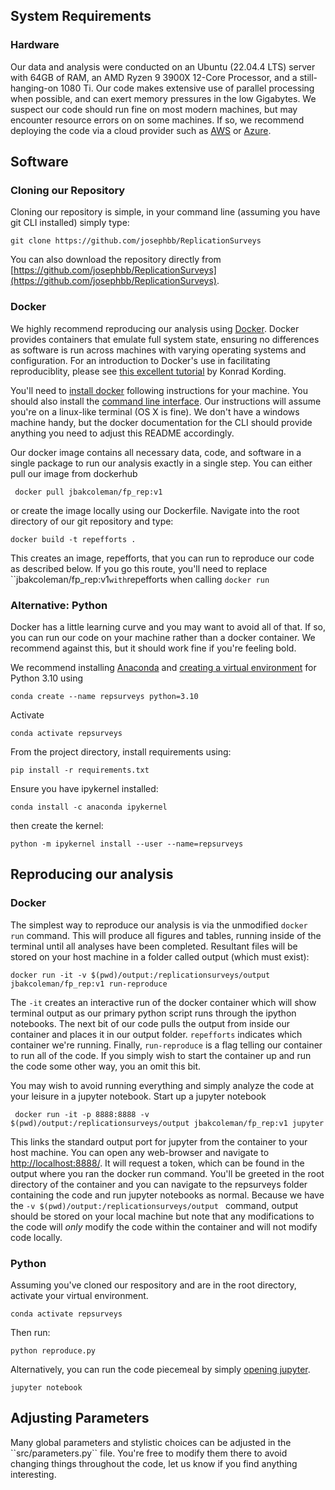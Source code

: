 

## System Requirements

### Hardware
Our data and analysis were conducted on an Ubuntu (22.04.4 LTS) server with 64GB of RAM, an AMD Ryzen 9 3900X 12-Core Processor, and a still-hanging-on 1080 Ti. Our code makes extensive use of parallel processing when possible, and can exert memory pressures in the low Gigabytes. We suspect our code should run fine on most modern machines, but may encounter resource errors on on some machines. If so, we recommend deploying the code via a cloud provider such as [AWS](https://aws.amazon.com/getting-started/hands-on/deploy-docker-containers/) or [Azure](https://azure.microsoft.com/en-us/products/kubernetes-service/docker?ef_id=_k_CjwKCAjw34qzBhBmEiwAOUQcFx_0B2-UFILo27RHLdv0FoDhYtqzPqgJY0YcWtep1RndzVOyYekrJxoCFpcQAvD_BwE_k_&OCID=AIDcmm5edswduu_SEM__k_CjwKCAjw34qzBhBmEiwAOUQcFx_0B2-UFILo27RHLdv0FoDhYtqzPqgJY0YcWtep1RndzVOyYekrJxoCFpcQAvD_BwE_k_&gad_source=1&gclid=CjwKCAjw34qzBhBmEiwAOUQcFx_0B2-UFILo27RHLdv0FoDhYtqzPqgJY0YcWtep1RndzVOyYekrJxoCFpcQAvD_BwE). 

## Software 

### Cloning our Repository
Cloning our repository is simple, in your command line (assuming you have git CLI installed) simply type: 

```
git clone https://github.com/josephbb/ReplicationSurveys
```

You can also download the repository directly from [https://github.com/josephbb/ReplicationSurveys](https://github.com/josephbb/ReplicationSurveys).  
 

### Docker
We highly recommend reproducing our analysis using [Docker](https://www.docker.com/). Docker provides containers that emulate full system state, ensuring no differences as software is run across machines with varying operating systems and configuration. For an introduction to Docker's use in facilitating reproduciblity, please see [this excellent tutorial](https://kordinglab.com/2022/10/28/LabTeaching-Docker-for-Science.html) by Konrad Kording. 

You'll need to [install docker](https://www.docker.com/products/docker-desktop/) following instructions for your machine. You should also install the [command line interface](https://www.docker.com/products/cli/). Our instructions will assume you're on a linux-like terminal (OS X is fine). We don't have a windows machine handy, but the docker documentation for the CLI should provide anything you need to adjust this README accordingly. 

Our docker image contains all necessary data, code, and software in a single package to run our analysis exactly in a single step. You can either pull our image from dockerhub 

```
 docker pull jbakcoleman/fp_rep:v1
```
or create the image locally using our Dockerfile. Navigate into the root directory of our git repository and type: 

```
docker build -t repefforts .
```

This creates an image, repefforts, that you can run to reproduce our code as described below. If you go this route, you'll need to replace ``jbakcoleman/fp_rep:v1``` with ```repefforts when calling ```docker run``` 

### Alternative: Python
Docker has a little learning curve and you may want to avoid all of that. If so, you can run our code on your machine rather than a docker container. We recommend against this, but it should work fine if you're feeling bold. 

We recommend installing [Anaconda](https://www.anaconda.com/) and [creating a virtual environment](https://medium.com/@nrk25693/how-to-add-your-conda-environment-to-your-jupyter-notebook-in-just-4-steps-abeab8b8d084) for Python 3.10 using 

```
conda create --name repsurveys python=3.10
```

Activate

```
conda activate repsurveys
```

From the project directory, install requirements using:

```
pip install -r requirements.txt
```

Ensure you have ipykernel installed:

```
conda install -c anaconda ipykernel
```

then create the kernel:

```
python -m ipykernel install --user --name=repsurveys
```

## Reproducing our analysis

### Docker
The simplest way to reproduce our analysis is via the unmodified ```docker run``` command. This will produce all figures and tables, running inside of the terminal until all analyses have been completed. Resultant files will be stored on your host machine in a folder called output (which must exist):

```
docker run -it -v $(pwd)/output:/replicationsurveys/output jbakcoleman/fp_rep:v1 run-reproduce
```

The ```-it``` creates an interactive run of the docker container which will show terminal output as our primary python script runs through the ipython notebooks. The next bit of our code pulls the output from inside our container and places it in our output folder. ```repefforts``` indicates which container we're running. Finally, ```run-reproduce``` is a flag telling our container to run all of the code. If you simply wish to start the container up and run the code some other way, you an omit this bit.

You may wish to avoid running everything and simply analyze the code at your leisure in a jupyter notebook. Start up a jupyter notebook

```
 docker run -it -p 8888:8888 -v $(pwd)/output:/replicationsurveys/output jbakcoleman/fp_rep:v1 jupyter
 ```

This links the standard output port for jupyter from the container to your host machine. You can open any web-browser and navigate to [http://localhost:8888/](http://localhost:8888/). It will request a token, which can be found in the output where you ran the docker run command. You'll be greeted in the root directory of the container and you can navigate to the repsurveys folder containing the code and run jupyter notebooks as normal. Because we have the ```-v $(pwd)/output:/replicationsurveys/output ``` command, output should be stored on your local machine but note that any modifications to the code will *only* modify the code within the container and will not modify code locally. 

### Python

Assuming you've cloned our respository and are in the root directory, activate your virtual environment. 

```
conda activate repsurveys
```

Then run: 

```
python reproduce.py 
```

Alternatively, you can run the code piecemeal by simply [opening jupyter](https://docs.jupyter.org/en/latest/running.html). 

```
jupyter notebook
```

<h2>Adjusting Parameters</h2>
Many global parameters and stylistic choices can be adjusted in the ``src/parameters.py`` file. You're free to modify them there to avoid changing things throughout the code, let us know if you find anything interesting. 


